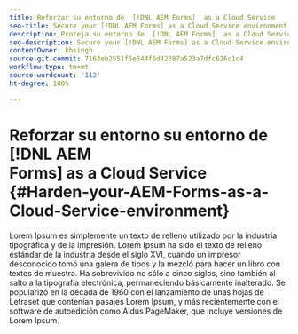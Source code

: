 ```yaml
---
title: Reforzar su entorno de  [!DNL AEM Forms]  as a Cloud Service
seo-title: Secure your [!DNL AEM Forms] as a Cloud Service environment
description: Proteja su entorno de  [!DNL AEM Forms]  as a Cloud Service
seo-description: Secure your [!DNL AEM Forms] as a Cloud Service environment
contentOwner: khsingh
source-git-commit: 7163eb2551f5e644f6d42287a523a7dfc626c1c4
workflow-type: tm+mt
source-wordcount: '112'
ht-degree: 100%

---
```



# Reforzar su entorno su entorno de [!DNL AEM Forms] as a Cloud Service {#Harden-your-AEM-Forms-as-a-Cloud-Service-environment}

Lorem Ipsum es simplemente un texto de relleno utilizado por la industria tipográfica y de la impresión. Lorem Ipsum ha sido el texto de relleno estándar de la industria desde el siglo XVI, cuando un impresor desconocido tomó una galera de tipos y la mezcló para hacer un libro con textos de muestra. Ha sobrevivido no sólo a cinco siglos, sino también al salto a la tipografía electrónica, permaneciendo básicamente inalterado. Se popularizó en la década de 1960 con el lanzamiento de unas hojas de Letraset que contenían pasajes Lorem Ipsum, y más recientemente con el software de autoedición como Aldus PageMaker, que incluye versiones de Lorem Ipsum.
